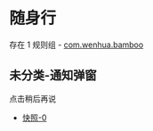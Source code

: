# 随身行

存在 1 规则组 - [com.wenhua.bamboo](/src/apps/com.wenhua.bamboo.ts)

## 未分类-通知弹窗

点击稍后再说

- [快照-0](https://i.gkd.li/i/13407555)
